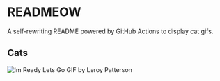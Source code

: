 # READMEOW

A self-rewriting README powered by GitHub Actions to display cat gifs.

## Cats

![Im Ready Lets Go GIF by Leroy Patterson](https://media3.giphy.com/media/CjmvTCZf2U3p09Cn0h/200.gif?cid=9acd02da1p5chfv70ixau0imgcq6ybybmxrit3vx3drws0hs&ep=v1_gifs_search&rid=200.gif&ct=g)

